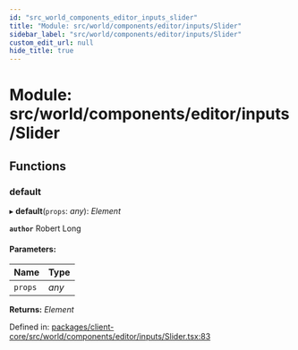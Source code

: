 ```yaml
---
id: "src_world_components_editor_inputs_slider"
title: "Module: src/world/components/editor/inputs/Slider"
sidebar_label: "src/world/components/editor/inputs/Slider"
custom_edit_url: null
hide_title: true
---
```


# Module: src/world/components/editor/inputs/Slider

## Functions

### default

▸ **default**(`props`: *any*): *Element*

**`author`** Robert Long

#### Parameters:

Name | Type |
:------ | :------ |
`props` | *any* |

**Returns:** *Element*

Defined in: [packages/client-core/src/world/components/editor/inputs/Slider.tsx:83](https://github.com/xr3ngine/xr3ngine/blob/77d12cea0/packages/client-core/src/world/components/editor/inputs/Slider.tsx#L83)
